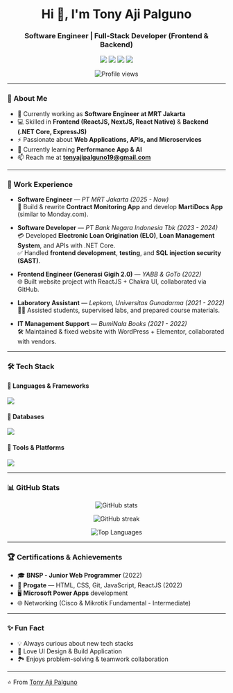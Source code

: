 <h1 align="center">Hi 👋, I'm Tony Aji Palguno</h1>
<h3 align="center">Software Engineer | Full-Stack Developer (Frontend & Backend)</h3>

<p align="center">
  <a href="mailto:tonyajipalguno19@gmail.com"><img src="https://img.shields.io/badge/Email-D14836?style=for-the-badge&logo=gmail&logoColor=white"/></a>
  <a href="https://linkedin.com/in/tony-aji-palguno-2302b71b5"><img src="https://img.shields.io/badge/LinkedIn-0e76a8?style=for-the-badge&logo=linkedin&logoColor=white"/></a>
  <a href="https://github.com/tonyaji19"><img src="https://img.shields.io/badge/GitHub-100000?style=for-the-badge&logo=github&logoColor=white"/></a>
  <a href="https://portofolio-tonyajipalguno.netlify.app/"><img src="https://img.shields.io/badge/Portfolio-000000?style=for-the-badge&logo=vercel&logoColor=white"/></a>
</p>

<p align="center">
  <img src="https://komarev.com/ghpvc/?username=tonyaji19&label=Profile%20views&color=0e75b6&style=flat" alt="Profile views" />
</p>

---

### 🌟 About Me  
- 🔭 Currently working as **Software Engineer at MRT Jakarta**  
- 💻 Skilled in **Frontend (ReactJS, NextJS, React Native)** & **Backend (.NET Core, ExpressJS)**  
- ⚡ Passionate about **Web Applications, APIs, and Microservices**  
- 🌱 Currently learning **Performance App & AI**  
- 📫 Reach me at **tonyajipalguno19@gmail.com**  

---

### 💼 Work Experience  
- **Software Engineer** — *PT MRT Jakarta (2025 - Now)*  
   🚊 Build & rewrite **Contract Monitoring App** and develop **MartiDocs App** (similar to Monday.com).  

- **Software Developer** — *PT Bank Negara Indonesia Tbk (2023 - 2024)*  
   💳 Developed **Electronic Loan Origination (ELO)**, **Loan Management System**, and APIs with .NET Core.  
   ✅ Handled **frontend development**, **testing**, and **SQL injection security (SAST)**.  

- **Frontend Engineer (Generasi Gigih 2.0)** — *YABB & GoTo (2022)*  
   🌐 Built website project with ReactJS + Chakra UI, collaborated via GitHub.  

- **Laboratory Assistant** — *Lepkom, Universitas Gunadarma (2021 - 2022)*  
   👨‍🏫 Assisted students, supervised labs, and prepared course materials.  

- **IT Management Support** — *BumiNala Books (2021 - 2022)*  
   🛠️ Maintained & fixed website with WordPress + Elementor, collaborated with vendors.  

---

### 🛠️ Tech Stack  

#### 🔹 Languages & Frameworks  
<p align="left"> 
  <img src="https://skillicons.dev/icons?i=js,ts,react,nextjs,nodejs,express,dotnet,cs,html,css,tailwind,bootstrap,redux" />
</p>

#### 🔹 Databases  
<p align="left"> 
  <img src="https://skillicons.dev/icons?i=postgres,mysql,sqlite,mongodb" />
</p>

#### 🔹 Tools & Platforms  
<p align="left"> 
  <img src="https://skillicons.dev/icons?i=docker,jenkins,git,github,gitlab,figma,xd,postman,vscode,visualstudio" />
</p>

---

### 📊 GitHub Stats  
<p align="center">
  <img src="https://github-readme-stats.vercel.app/api?username=tonyaji19&show_icons=true&theme=tokyonight" alt="GitHub stats" />
</p>

<p align="center">
  <img src="https://github-readme-streak-stats.herokuapp.com/?user=tonyaji19&theme=tokyonight" alt="GitHub streak" />
</p>

<p align="center">
  <img src="https://github-readme-stats.vercel.app/api/top-langs/?username=tonyaji19&layout=compact&theme=tokyonight" alt="Top Languages" />
</p>

---

### 🏆 Certifications & Achievements  
- 🎓 **BNSP - Junior Web Programmer** (2022)  
- 📜 **Progate** — HTML, CSS, Git, JavaScript, ReactJS (2022)  
- 🖥️ **Microsoft Power Apps** development  
- 🌐 Networking (Cisco & Mikrotik Fundamental - Intermediate)  

---

### ✨ Fun Fact  
- 💡 Always curious about new tech stacks  
- 🎨 Love UI Design & Build Application
- 🏞️ Enjoys problem-solving & teamwork collaboration  

---

⭐️ From [Tony Aji Palguno](https://github.com/tonyaji19)
